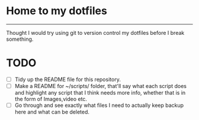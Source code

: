 # Home to my dotfiles
___

Thought I would try using git to version control my dotfiles before I break something.

# TODO
- [ ] Tidy up the README file for this repository.
- [ ] Make a README for ~/scripts/ folder, that'll say what each script does and highlight any script that I think needs more info, whether that is in the form of Images,video etc.
- [ ] Go through and see exactly what files I need to actually keep backup here and what can be deleted.
